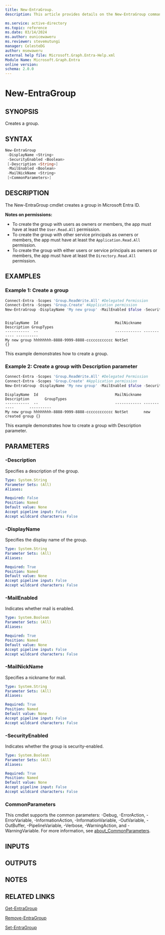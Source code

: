 ```yaml
---
title: New-EntraGroup.
description: This article provides details on the New-EntraGroup command.

ms.service: active-directory
ms.topic: reference
ms.date: 03/14/2024
ms.author: eunicewaweru
ms.reviewer: stevemutungi
manager: CelesteDG
author: msewaweru
external help file: Microsoft.Graph.Entra-Help.xml
Module Name: Microsoft.Graph.Entra
online version:
schema: 2.0.0
---
```


# New-EntraGroup

## SYNOPSIS

Creates a group.

## SYNTAX

```powershell
New-EntraGroup 
 -DisplayName <String> 
 -SecurityEnabled <Boolean> 
 [-Description <String>] 
 -MailEnabled <Boolean>
 -MailNickName <String> 
 [<CommonParameters>]
```

## DESCRIPTION

The New-EntraGroup cmdlet creates a group in Microsoft Entra ID.

**Notes on permissions:**

- To create the group with users as owners or members, the app must have at least the `User.Read.All` permission.
- To create the group with other service principals as owners or members, the app must have at least the `Application.Read.All` permission.
- To create the group with either users or service principals as owners or members, the app must have at least the `Directory.Read.All` permission.

## EXAMPLES

### Example 1: Create a group

```powershell
Connect-Entra -Scopes 'Group.ReadWrite.All' #Delegated Permission
Connect-Entra -Scopes 'Group.Create' #Application permission
New-EntraGroup -DisplayName 'My new group' -MailEnabled $false -SecurityEnabled $true -MailNickName 'NotSet'
```

```output

DisplayName  Id                                   MailNickname Description GroupTypes
-----------  --                                   ------------ ----------- ----------
My new group hhhhhhhh-8888-9999-8888-cccccccccccc NotSet                   {}
```

This example demonstrates how to create a group.

### Example 2: Create a group with Description parameter

```powershell
Connect-Entra -Scopes 'Group.ReadWrite.All' #Delegated Permission
Connect-Entra -Scopes 'Group.Create' #Application permission
New-EntraGroup -DisplayName 'My new group' -MailEnabled $false -SecurityEnabled $true -MailNickName 'NotSet' -Description 'New created group'

```

```output
DisplayName  Id                                   MailNickname Description       GroupTypes
-----------  --                                   ------------ -----------       ----------
My new group hhhhhhhh-8888-9999-8888-cccccccccccc NotSet       new created group {}
```

This example demonstrates how to create a group with Description parameter.

## PARAMETERS

### -Description

Specifies a description of the group.

```yaml
Type: System.String
Parameter Sets: (All)
Aliases:

Required: False
Position: Named
Default value: None
Accept pipeline input: False
Accept wildcard characters: False
```

### -DisplayName

Specifies the display name of the group.

```yaml
Type: System.String
Parameter Sets: (All)
Aliases:

Required: True
Position: Named
Default value: None
Accept pipeline input: False
Accept wildcard characters: False
```

### -MailEnabled

Indicates whether mail is enabled.

```yaml
Type: System.Boolean
Parameter Sets: (All)
Aliases:

Required: True
Position: Named
Default value: None
Accept pipeline input: False
Accept wildcard characters: False
```

### -MailNickName

Specifies a nickname for mail.

```yaml
Type: System.String
Parameter Sets: (All)
Aliases:

Required: True
Position: Named
Default value: None
Accept pipeline input: False
Accept wildcard characters: False
```

### -SecurityEnabled

Indicates whether the group is security-enabled.

```yaml
Type: System.Boolean
Parameter Sets: (All)
Aliases:

Required: True
Position: Named
Default value: None
Accept pipeline input: False
Accept wildcard characters: False
```

### CommonParameters

This cmdlet supports the common parameters: -Debug, -ErrorAction, -ErrorVariable, -InformationAction, -InformationVariable, -OutVariable, -OutBuffer, -PipelineVariable, -Verbose, -WarningAction, and -WarningVariable. For more information, see [about_CommonParameters](https://go.microsoft.com/fwlink/?LinkID=113216).

## INPUTS

## OUTPUTS

## NOTES

## RELATED LINKS

[Get-EntraGroup](Get-EntraGroup.md)

[Remove-EntraGroup](Remove-EntraGroup.md)

[Set-EntraGroup](Set-EntraGroup.md)
